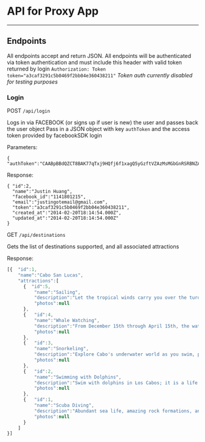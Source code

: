 # API for Proxy App
____________________

## Endpoints

All endpoints accept and return JSON.
All endpoints will be authenticated via token authentication and must include this header with valid token returned by login
`Authorization: Token token="a3caf3291c5b0469f2bb04e360438211"`
*Token auth currently disabled for testing purposes*

### Login

POST  `/api/login`

Logs in via FACEBOOK (or signs up if user is new) the user and passes back the user object Pass in a JSON object with key `authToken` and the access token provided by facebookSDK login

Parameters:

    { "authToken":"CAABpBBdQZCT8BAK77qTxj9HQfj6f1xagQ5yGzftVZAzMsMGbGnRSRBNZAvg9wjL9z6NZCImLLlwDgdh2V4eSDLEgaGBSZAZBzF7jVfUk1lTC8vjoJClJP1e985u0jq708ZB4bEyjlZBy6blovedpzSlLsYSMnhvq0rBQxglWbP62iHcYe74ITY89u4RjRANkOnuaYxeHsu5ZBZBaZB93eeljCV0Tp28glnj74EZD"}

Response:

    { "id":2,
      "name":"Justin Huang",
      "facebook_id":"1141801215",
      "email":"justingotemail@gmail.com",
      "token":"a3caf3291c5b0469f2bb04e360438211",
      "created_at":"2014-02-20T18:14:54.000Z",
      "updated_at":"2014-02-20T18:14:54.000Z"
    }


GET  `/api/destinations`

Gets the list of destinations supported, and all associated attractions

Response:
```javascript
[{  "id":1,
    "name":"Cabo San Lucas",
    "attractions":[
      {  "id":5,
          "name":"Sailing",
          "description":"Let the tropical winds carry you over the turquoise waters to the secluded natural beaches of the Sea of Cortés and beyond.",
          "photos":null
      },
      {   "id":4,
          "name":"Whale Watching",
          "description":"From December 15th through April 15th, the waters of Cabo San Lucas fill with magnificent humpback whales; creating perfect whale watching conditions",
          "photos":null
      },
      {   "id":3,
          "name":"Snorkeling",
          "description":"Explore Cabo's underwater world as you swim, power-snorkel, kayak \u0026 stand up paddle",
          "photos":null
      },
      {   "id":2,
          "name":"Swimming with Dolphins",
          "description":"Swim with dolphins in Los Cabos; it is a life changing experience...",
          "photos":null
      },
      {   "id":1,
          "name":"Scuba Diving",
          "description":"Abundant sea life, amazing rock formations, and spectacular coral reefs await your discovery in the waters just off Cabo. Scuba diving in Cabo San Lucas offers divers of all levels a unique and wondrous diving experience. You don't want to miss scuba diving in a place famed ocean explorer, Jacque Cousteau, called the 'worlds aquarium.'",
          "photos":null
      }
    ]
}]
```
